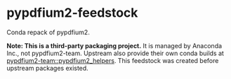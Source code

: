 # pypdfium2-feedstock

Conda repack of pypdfium2.

**Note: This is a third-party packaging project.**
It is managed by Anaconda Inc., not pypdfium2-team.
Upstream also provide their own conda builds at [pypdfium2-team::pypdfium2_helpers](https://anaconda.org/pypdfium2-team/pypdfium2_helpers).
This feedstock was created before upstream packages existed.
